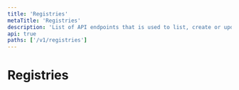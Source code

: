 ```yaml
---
title: 'Registries'
metaTitle: 'Registries'
description: 'List of API endpoints that is used to list, create or update repositories'
api: true
paths: ['/v1/registries']
---
```


# Registries
